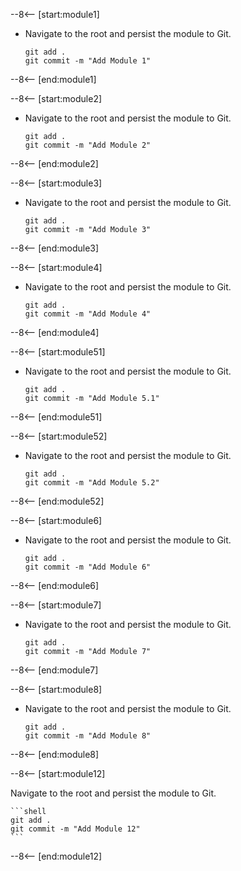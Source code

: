 --8<-- [start:module1]

- Navigate to the root and persist the module to Git.

    ```shell
    git add .
    git commit -m "Add Module 1"
    ```

--8<-- [end:module1]

--8<-- [start:module2]

- Navigate to the root and persist the module to Git.

    ```shell
    git add .
    git commit -m "Add Module 2"
    ```

--8<-- [end:module2]

--8<-- [start:module3]

- Navigate to the root and persist the module to Git.

    ```shell
    git add .
    git commit -m "Add Module 3"
    ```

--8<-- [end:module3]

--8<-- [start:module4]

- Navigate to the root and persist the module to Git.

    ```shell
    git add .
    git commit -m "Add Module 4"
    ```

--8<-- [end:module4]

--8<-- [start:module51]

- Navigate to the root and persist the module to Git.

    ```shell
    git add .
    git commit -m "Add Module 5.1"
    ```

--8<-- [end:module51]

--8<-- [start:module52]

- Navigate to the root and persist the module to Git.

    ```shell
    git add .
    git commit -m "Add Module 5.2"
    ```

--8<-- [end:module52]

--8<-- [start:module6]

- Navigate to the root and persist the module to Git.

    ```shell
    git add .
    git commit -m "Add Module 6"
    ```

--8<-- [end:module6]

--8<-- [start:module7]

- Navigate to the root and persist the module to Git.

    ```shell
    git add .
    git commit -m "Add Module 7"
    ```

--8<-- [end:module7]

--8<-- [start:module8]

- Navigate to the root and persist the module to Git.

    ```shell
    git add .
    git commit -m "Add Module 8"
    ```

--8<-- [end:module8]

--8<-- [start:module12]

Navigate to the root and persist the module to Git.

    ```shell
    git add .
    git commit -m "Add Module 12"
    ```

--8<-- [end:module12]
